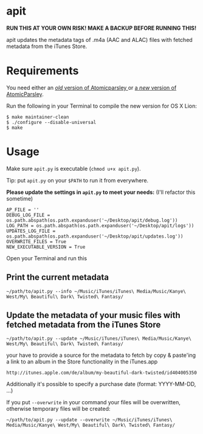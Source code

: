 # apit

**RUN THIS AT YOUR OWN RISK! MAKE A BACKUP BEFORE RUNNING THIS!**

apit updates the metadata tags of .m4a (AAC and ALAC) files with fetched
metadata from the iTunes Store.


# Requirements

You need either an [*old* version of Atomicparsley ](http://atomicparsley.sourceforge.net/)
or [a *new* version of AtomicParsley](https://bitbucket.org/wez/atomicparsley).

Run the following in your Terminal to compile the new version for OS X Lion:

	$ make maintainer-clean
	$ ./configure --disable-universal
	$ make


# Usage

Make sure `apit.py` is executable (`chmod u+x apit.py`).

Tip: put `apit.py` on your `$PATH` to run it from everywhere.

**Please update the settings in `apit.py` to meet your needs:** (I'll refactor this sometime)

	AP_FILE = ''
	DEBUG_LOG_FILE = os.path.abspath(os.path.expanduser('~/Desktop/apit/debug.log'))
	LOG_PATH = os.path.abspath(os.path.expanduser('~/Desktop/apit/logs'))
	UPDATES_LOG_FILE = os.path.abspath(os.path.expanduser('~/Desktop/apit/updates.log'))
	OVERWRITE_FILES = True
	NEW_EXECUTABLE_VERSION = True


Open your Terminal and run this

## Print the current metadata

	~/path/to/apit.py --info ~/Music/iTunes/iTunes\ Media/Music/Kanye\ West/My\ Beautiful\ Dark\ Twisted\ Fantasy/

## Update the metadata of your music files with fetched metadata from the iTunes Store

	~/path/to/apit.py --update ~/Music/iTunes/iTunes\ Media/Music/Kanye\ West/My\ Beautiful\ Dark\ Twisted\ Fantasy/

your have to provide a source for the metadata to fetch by copy & paste'ing
a link to an album in the Store functionality in the iTunes.app

	http://itunes.apple.com/de/album/my-beautiful-dark-twisted/id404005350

Additionally it's possible to specify a purchase date (format: YYYY-MM-DD, …)

If you put `--overwrite` in your command your files will be overwritten, otherwise temporary files will be created:

	~/path/to/apit.py --update --overwrite ~/Music/iTunes/iTunes\ Media/Music/Kanye\ West/My\ Beautiful\ Dark\ Twisted\ Fantasy/
